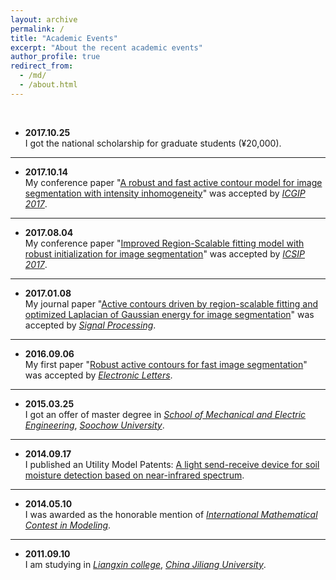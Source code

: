 ```yaml
---
layout: archive
permalink: /
title: "Academic Events"
excerpt: "About the recent academic events"
author_profile: true
redirect_from: 
  - /md/
  - /about.html
---
```


<br/>

* **2017.10.25**  
I got the national scholarship for graduate students (¥20,000).

---
* **2017.10.14**  
My conference paper "[A robust and fast active contour model for image segmentation with intensity inhomogeneity](/publications/2017-10-14-paper-ICGIP2017)" was accepted by <a href="http://www.icgip.org" target="_blank">*ICGIP 2017*</a>.

---
* **2017.08.04**   
My conference paper "[Improved Region-Scalable fitting model with robust initialization for image segmentation](/publications/2017-08-04-paper-ICSIP2017)" was accepted by <a href="http://www.icsip.org" target="_blank">*ICSIP 2017*</a>.

---
* **2017.01.08**  
My journal paper "[Active contours driven by region-scalable fitting and optimized Laplacian of Gaussian energy for image segmentation](/publications/2017-05-01-paper-SP2017)" was accepted by <a href="http://www.journals.elsevier.com/signal-processing/" target="_blank">*Signal Processing*</a>.

---
* **2016.09.06**  
My first paper "[Robust active contours for fast image segmentation](/publications/2016-09-11-paper-EL2016)" was accepted by <a href="http://ieeexplore.ieee.org/xpl/RecentIssue.jsp?punumber=2220" target="_blank">*Electronic Letters*</a>.

---
* **2015.03.25**  
I got an offer of master degree in <a href="http://jdxy.suda.edu.cn/" target="_blank">*School of Mechanical and Electric Engineering*</a>, <a href="http://www.suda.edu.cn/" target="_blank">*Soochow University*</a>.

---
* **2014.09.17**  
I published an Utility Model Patents: <a href="http://epub.sipo.gov.cn/patent/CN203838048U" target="_blank">A light send-receive device for soil moisture detection based on near-infrared spectrum</a>.

---
* **2014.05.10**  
I was awarded as the honorable mention of <a href="http://www.comap.com/undergraduate/contests/" target="_blank">*International Mathematical Contest in Modeling*</a>. 

---
* **2011.09.10**  
I am studying in <a href="http://lxxy.cjlu.edu.cn/" target="_blank">*Liangxin college*</a>, <a href="http://www.cjlu.edu.cn/" target="_blank">*China Jiliang University*</a>.  
